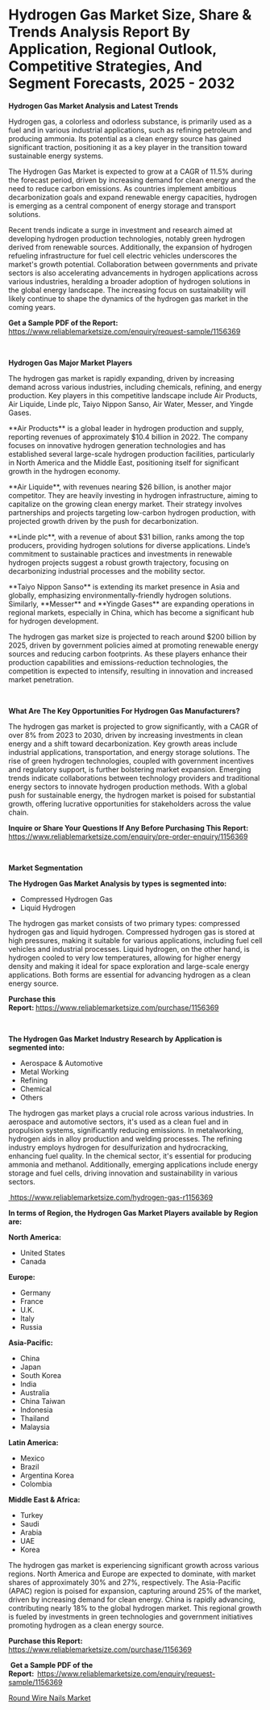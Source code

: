 <p><h1>Hydrogen Gas Market Size, Share & Trends Analysis Report By Application, Regional Outlook, Competitive Strategies, And Segment Forecasts, 2025 - 2032</h1></p><p><strong>Hydrogen Gas Market Analysis and Latest Trends</strong></p>
<p><p>Hydrogen gas, a colorless and odorless substance, is primarily used as a fuel and in various industrial applications, such as refining petroleum and producing ammonia. Its potential as a clean energy source has gained significant traction, positioning it as a key player in the transition toward sustainable energy systems. </p><p>The Hydrogen Gas Market is expected to grow at a CAGR of 11.5% during the forecast period, driven by increasing demand for clean energy and the need to reduce carbon emissions. As countries implement ambitious decarbonization goals and expand renewable energy capacities, hydrogen is emerging as a central component of energy storage and transport solutions. </p><p>Recent trends indicate a surge in investment and research aimed at developing hydrogen production technologies, notably green hydrogen derived from renewable sources. Additionally, the expansion of hydrogen refueling infrastructure for fuel cell electric vehicles underscores the market's growth potential. Collaboration between governments and private sectors is also accelerating advancements in hydrogen applications across various industries, heralding a broader adoption of hydrogen solutions in the global energy landscape. The increasing focus on sustainability will likely continue to shape the dynamics of the hydrogen gas market in the coming years.</p></p>
<p><strong>Get a Sample PDF of the Report:&nbsp;</strong> <a href="https://www.reliablemarketsize.com/enquiry/request-sample/1156369?utm_campaign=3536&utm_medium=2&utm_source=Github&utm_content=ia&utm_term=02042025&utm_id=hydrogen-gas">https://www.reliablemarketsize.com/enquiry/request-sample/1156369</a></p>
<p>&nbsp;</p>
<p><strong>Hydrogen Gas Major Market Players</strong></p>
<p><p>The hydrogen gas market is rapidly expanding, driven by increasing demand across various industries, including chemicals, refining, and energy production. Key players in this competitive landscape include Air Products, Air Liquide, Linde plc, Taiyo Nippon Sanso, Air Water, Messer, and Yingde Gases.</p><p>**Air Products** is a global leader in hydrogen production and supply, reporting revenues of approximately $10.4 billion in 2022. The company focuses on innovative hydrogen generation technologies and has established several large-scale hydrogen production facilities, particularly in North America and the Middle East, positioning itself for significant growth in the hydrogen economy.</p><p>**Air Liquide**, with revenues nearing $26 billion, is another major competitor. They are heavily investing in hydrogen infrastructure, aiming to capitalize on the growing clean energy market. Their strategy involves partnerships and projects targeting low-carbon hydrogen production, with projected growth driven by the push for decarbonization.</p><p>**Linde plc**, with a revenue of about $31 billion, ranks among the top producers, providing hydrogen solutions for diverse applications. Linde’s commitment to sustainable practices and investments in renewable hydrogen projects suggest a robust growth trajectory, focusing on decarbonizing industrial processes and the mobility sector.</p><p>**Taiyo Nippon Sanso** is extending its market presence in Asia and globally, emphasizing environmentally-friendly hydrogen solutions. Similarly, **Messer** and **Yingde Gases** are expanding operations in regional markets, especially in China, which has become a significant hub for hydrogen development.</p><p>The hydrogen gas market size is projected to reach around $200 billion by 2025, driven by government policies aimed at promoting renewable energy sources and reducing carbon footprints. As these players enhance their production capabilities and emissions-reduction technologies, the competition is expected to intensify, resulting in innovation and increased market penetration.</p></p>
<p>&nbsp;</p>
<p><strong>What Are The Key Opportunities For Hydrogen Gas Manufacturers?</strong></p>
<p><p>The hydrogen gas market is projected to grow significantly, with a CAGR of over 8% from 2023 to 2030, driven by increasing investments in clean energy and a shift toward decarbonization. Key growth areas include industrial applications, transportation, and energy storage solutions. The rise of green hydrogen technologies, coupled with government incentives and regulatory support, is further bolstering market expansion. Emerging trends indicate collaborations between technology providers and traditional energy sectors to innovate hydrogen production methods. With a global push for sustainable energy, the hydrogen market is poised for substantial growth, offering lucrative opportunities for stakeholders across the value chain.</p></p>
<p><strong>Inquire or Share Your Questions If Any Before Purchasing This Report:</strong> <a href="https://www.reliablemarketsize.com/enquiry/pre-order-enquiry/1156369?utm_campaign=3536&utm_medium=2&utm_source=Github&utm_content=ia&utm_term=02042025&utm_id=hydrogen-gas">https://www.reliablemarketsize.com/enquiry/pre-order-enquiry/1156369</a></p>
<p>&nbsp;</p>
<p><strong>Market Segmentation</strong></p>
<p><strong>The Hydrogen Gas Market Analysis by types is segmented into:</strong></p>
<p><ul><li>Compressed Hydrogen Gas</li><li>Liquid Hydrogen</li></ul></p>
<p><p>The hydrogen gas market consists of two primary types: compressed hydrogen gas and liquid hydrogen. Compressed hydrogen gas is stored at high pressures, making it suitable for various applications, including fuel cell vehicles and industrial processes. Liquid hydrogen, on the other hand, is hydrogen cooled to very low temperatures, allowing for higher energy density and making it ideal for space exploration and large-scale energy applications. Both forms are essential for advancing hydrogen as a clean energy source.</p></p>
<p><strong>Purchase this Report:&nbsp;</strong><a href="https://www.reliablemarketsize.com/purchase/1156369?utm_campaign=3536&utm_medium=2&utm_source=Github&utm_content=ia&utm_term=02042025&utm_id=hydrogen-gas">https://www.reliablemarketsize.com/purchase/1156369</a></p>
<p>&nbsp;</p>
<p><strong>The Hydrogen Gas Market Industry Research by Application is segmented into:</strong></p>
<p><ul><li>Aerospace & Automotive</li><li>Metal Working</li><li>Refining</li><li>Chemical</li><li>Others</li></ul></p>
<p><p>The hydrogen gas market plays a crucial role across various industries. In aerospace and automotive sectors, it's used as a clean fuel and in propulsion systems, significantly reducing emissions. In metalworking, hydrogen aids in alloy production and welding processes. The refining industry employs hydrogen for desulfurization and hydrocracking, enhancing fuel quality. In the chemical sector, it's essential for producing ammonia and methanol. Additionally, emerging applications include energy storage and fuel cells, driving innovation and sustainability in various sectors.</p></p>
<p><a href="https://www.reliablemarketsize.com/hydrogen-gas-r1156369?utm_campaign=3536&utm_medium=2&utm_source=Github&utm_content=ia&utm_term=02042025&utm_id=hydrogen-gas">&nbsp;https://www.reliablemarketsize.com/hydrogen-gas-r1156369</a></p>
<p><strong>In terms of Region, the Hydrogen Gas Market Players available by Region are:</strong></p>
<p>
    <p> <strong> North America: </strong>
        <ul>
            <li>United States</li>
            <li>Canada</li>
        </ul>
        </p> 
    <p> <strong> Europe: </strong>
        <ul>
            <li>Germany</li>
            <li>France</li>
            <li>U.K.</li>
            <li>Italy</li>
            <li>Russia</li>
        </ul>
        </p> 
    <p> <strong> Asia-Pacific: </strong>
        <ul>
            <li>China</li>
            <li>Japan</li>
            <li>South Korea</li>
            <li>India</li>
            <li>Australia</li>
            <li>China Taiwan</li>
            <li>Indonesia</li>
            <li>Thailand</li>
            <li>Malaysia</li>
        </ul>
        </p> 
    <p> <strong> Latin America: </strong>
        <ul>
            <li>Mexico</li>
            <li>Brazil</li>
            <li>Argentina Korea</li>
            <li>Colombia</li>
        </ul>
        </p> 
    <p> <strong> Middle East & Africa: </strong>
        <ul>
            <li>Turkey</li>
            <li>Saudi</li>
            <li>Arabia</li>
            <li>UAE</li>
            <li>Korea</li>
        </ul>
    </p>
    </p>
<p><p>The hydrogen gas market is experiencing significant growth across various regions. North America and Europe are expected to dominate, with market shares of approximately 30% and 27%, respectively. The Asia-Pacific (APAC) region is poised for expansion, capturing around 25% of the market, driven by increasing demand for clean energy. China is rapidly advancing, contributing nearly 18% to the global hydrogen market. This regional growth is fueled by investments in green technologies and government initiatives promoting hydrogen as a clean energy source.</p></p>
<p><strong>Purchase this Report: </strong><a href="https://www.reliablemarketsize.com/purchase/1156369?utm_campaign=3536&utm_medium=2&utm_source=Github&utm_content=ia&utm_term=02042025&utm_id=hydrogen-gas">https://www.reliablemarketsize.com/purchase/1156369</a></p>
<p>&nbsp;<strong>Get a Sample PDF of the Report:&nbsp;&nbsp;</strong><a href="https://www.reliablemarketsize.com/enquiry/request-sample/1156369?utm_campaign=3536&utm_medium=2&utm_source=Github&utm_content=ia&utm_term=02042025&utm_id=hydrogen-gas">https://www.reliablemarketsize.com/enquiry/request-sample/1156369</a></p>
<p><strong></strong></p>
<p><p><a href="https://github.com/mudgeadamsvx/Market-Research-Report-List-1/blob/main/round-wire-nails-market.md?utm_campaign=3536&utm_medium=2&utm_source=Github&utm_content=ia&utm_term=02042025&utm_id=hydrogen-gas">Round Wire Nails Market</a></p></p>
